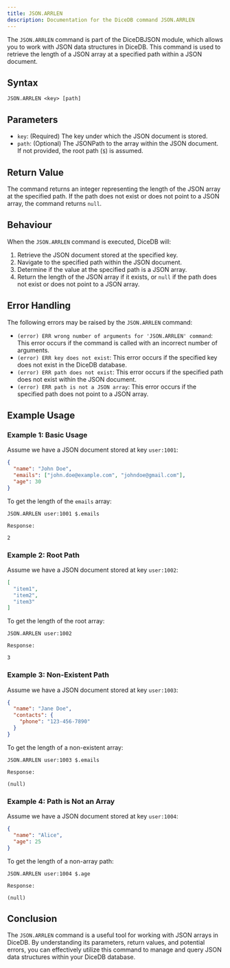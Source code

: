```yaml
---
title: JSON.ARRLEN
description: Documentation for the DiceDB command JSON.ARRLEN
---
```


The `JSON.ARRLEN` command is part of the DiceDBJSON module, which allows you to work with JSON data structures in DiceDB. This command is used to retrieve the length of a JSON array at a specified path within a JSON document.

## Syntax

```plaintext
JSON.ARRLEN <key> [path]
```

## Parameters

- `key`: (Required) The key under which the JSON document is stored.
- `path`: (Optional) The JSONPath to the array within the JSON document. If not provided, the root path (`$`) is assumed.

## Return Value

The command returns an integer representing the length of the JSON array at the specified path. If the path does not exist or does not point to a JSON array, the command returns `null`.

## Behaviour

When the `JSON.ARRLEN` command is executed, DiceDB will:

1. Retrieve the JSON document stored at the specified key.
1. Navigate to the specified path within the JSON document.
1. Determine if the value at the specified path is a JSON array.
1. Return the length of the JSON array if it exists, or `null` if the path does not exist or does not point to a JSON array.

## Error Handling

The following errors may be raised by the `JSON.ARRLEN` command:

- `(error) ERR wrong number of arguments for 'JSON.ARRLEN' command`: This error occurs if the command is called with an incorrect number of arguments.
- `(error) ERR key does not exist`: This error occurs if the specified key does not exist in the DiceDB database.
- `(error) ERR path does not exist`: This error occurs if the specified path does not exist within the JSON document.
- `(error) ERR path is not a JSON array`: This error occurs if the specified path does not point to a JSON array.

## Example Usage

### Example 1: Basic Usage

Assume we have a JSON document stored at key `user:1001`:

```json
{
  "name": "John Doe",
  "emails": ["john.doe@example.com", "johndoe@gmail.com"],
  "age": 30
}
```

To get the length of the `emails` array:

```plaintext
JSON.ARRLEN user:1001 $.emails
```

`Response:`

```plaintext
2
```

### Example 2: Root Path

Assume we have a JSON document stored at key `user:1002`:

```json
[
  "item1",
  "item2",
  "item3"
]
```

To get the length of the root array:

```plaintext
JSON.ARRLEN user:1002
```

`Response:`

```plaintext
3
```

### Example 3: Non-Existent Path

Assume we have a JSON document stored at key `user:1003`:

```json
{
  "name": "Jane Doe",
  "contacts": {
    "phone": "123-456-7890"
  }
}
```

To get the length of a non-existent array:

```plaintext
JSON.ARRLEN user:1003 $.emails
```

`Response:`

```plaintext
(null)
```

### Example 4: Path is Not an Array

Assume we have a JSON document stored at key `user:1004`:

```json
{
  "name": "Alice",
  "age": 25
}
```

To get the length of a non-array path:

```plaintext
JSON.ARRLEN user:1004 $.age
```

`Response:`

```plaintext
(null)
```

## Conclusion

The `JSON.ARRLEN` command is a useful tool for working with JSON arrays in DiceDB. By understanding its parameters, return values, and potential errors, you can effectively utilize this command to manage and query JSON data structures within your DiceDB database.

